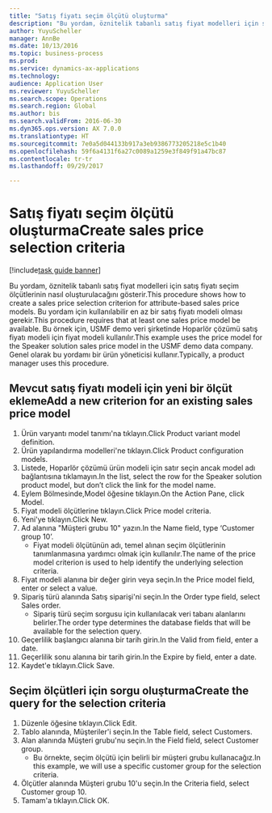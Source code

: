 ```yaml
--- 
title: "Satış fiyatı seçim ölçütü oluşturma"
description: "Bu yordam, öznitelik tabanlı satış fiyat modelleri için satış fiyatı seçim ölçütlerinin nasıl oluşturulacağını gösterir."
author: YuyuScheller
manager: AnnBe
ms.date: 10/13/2016
ms.topic: business-process
ms.prod: 
ms.service: dynamics-ax-applications
ms.technology: 
audience: Application User
ms.reviewer: YuyuScheller
ms.search.scope: Operations
ms.search.region: Global
ms.author: bis
ms.search.validFrom: 2016-06-30
ms.dyn365.ops.version: AX 7.0.0
ms.translationtype: HT
ms.sourcegitcommit: 7e0a5d044133b917a3eb9386773205218e5c1b40
ms.openlocfilehash: 59f6a4131f6a27c0089a1259e3f849f91a47bc87
ms.contentlocale: tr-tr
ms.lasthandoff: 09/29/2017

---
```

# <a name="create-sales-price-selection-criteria"></a><span data-ttu-id="2b2a6-103">Satış fiyatı seçim ölçütü oluşturma</span><span class="sxs-lookup"><span data-stu-id="2b2a6-103">Create sales price selection criteria</span></span>

[!include[task guide banner](../../includes/task-guide-banner.md)]

<span data-ttu-id="2b2a6-104">Bu yordam, öznitelik tabanlı satış fiyat modelleri için satış fiyatı seçim ölçütlerinin nasıl oluşturulacağını gösterir.</span><span class="sxs-lookup"><span data-stu-id="2b2a6-104">This procedure shows how to create a sales price selection criterion for attribute-based sales price models.</span></span> <span data-ttu-id="2b2a6-105">Bu yordam için kullanılabilir en az bir satış fiyatı modeli olması gerekir.</span><span class="sxs-lookup"><span data-stu-id="2b2a6-105">This procedure requires that at least one sales price model be available.</span></span> <span data-ttu-id="2b2a6-106">Bu örnek için, USMF demo veri şirketinde Hoparlör çözümü satış fiyatı modeli için fiyat modeli kullanılır.</span><span class="sxs-lookup"><span data-stu-id="2b2a6-106">This example uses the price model for the Speaker solution sales price model in the USMF demo data company.</span></span> <span data-ttu-id="2b2a6-107">Genel olarak bu yordamı bir ürün yöneticisi kullanır.</span><span class="sxs-lookup"><span data-stu-id="2b2a6-107">Typically, a product manager uses this procedure.</span></span>


## <a name="add-a-new-criterion-for-an-existing-sales-price-model"></a><span data-ttu-id="2b2a6-108">Mevcut satış fiyatı modeli için yeni bir ölçüt ekleme</span><span class="sxs-lookup"><span data-stu-id="2b2a6-108">Add a new criterion for an existing sales price model</span></span>
1. <span data-ttu-id="2b2a6-109">Ürün varyantı model tanımı'na tıklayın.</span><span class="sxs-lookup"><span data-stu-id="2b2a6-109">Click Product variant model definition.</span></span>
2. <span data-ttu-id="2b2a6-110">Ürün yapılandırma modelleri'ne tıklayın.</span><span class="sxs-lookup"><span data-stu-id="2b2a6-110">Click Product configuration models.</span></span>
3. <span data-ttu-id="2b2a6-111">Listede, Hoparlör çözümü ürün modeli için satır seçin ancak model adı bağlantısına tıklamayın.</span><span class="sxs-lookup"><span data-stu-id="2b2a6-111">In the list, select the row for the Speaker solution product model, but don’t click the link for the model name.</span></span>
4. <span data-ttu-id="2b2a6-112">Eylem Bölmesinde,Model öğesine tıklayın.</span><span class="sxs-lookup"><span data-stu-id="2b2a6-112">On the Action Pane, click Model.</span></span>
5. <span data-ttu-id="2b2a6-113">Fiyat modeli ölçütlerine tıklayın.</span><span class="sxs-lookup"><span data-stu-id="2b2a6-113">Click Price model criteria.</span></span>
6. <span data-ttu-id="2b2a6-114">Yeni'ye tıklayın.</span><span class="sxs-lookup"><span data-stu-id="2b2a6-114">Click New.</span></span>
7. <span data-ttu-id="2b2a6-115">Ad alanına "Müşteri grubu 10" yazın.</span><span class="sxs-lookup"><span data-stu-id="2b2a6-115">In the Name field, type ‘Customer group 10’.</span></span>
    * <span data-ttu-id="2b2a6-116">Fiyat modeli ölçütünün adı, temel alınan seçim ölçütlerinin tanımlanmasına yardımcı olmak için kullanılır.</span><span class="sxs-lookup"><span data-stu-id="2b2a6-116">The name of the price model criterion is used to help identify the underlying selection criteria.</span></span>  
8. <span data-ttu-id="2b2a6-117">Fiyat modeli alanına bir değer girin veya seçin.</span><span class="sxs-lookup"><span data-stu-id="2b2a6-117">In the Price model field, enter or select a value.</span></span>
9. <span data-ttu-id="2b2a6-118">Sipariş türü alanında Satış siparişi'ni seçin.</span><span class="sxs-lookup"><span data-stu-id="2b2a6-118">In the Order type field, select Sales order.</span></span>
    * <span data-ttu-id="2b2a6-119">Sipariş türü seçim sorgusu için kullanılacak veri tabanı alanlarını belirler.</span><span class="sxs-lookup"><span data-stu-id="2b2a6-119">The order type determines the database fields that will be available for the selection query.</span></span>  
10. <span data-ttu-id="2b2a6-120">Geçerlilik başlangıcı alanına bir tarih girin.</span><span class="sxs-lookup"><span data-stu-id="2b2a6-120">In the Valid from field, enter a date.</span></span>
11. <span data-ttu-id="2b2a6-121">Geçerlilik sonu alanına bir tarih girin.</span><span class="sxs-lookup"><span data-stu-id="2b2a6-121">In the Expire by field, enter a date.</span></span>
12. <span data-ttu-id="2b2a6-122">Kaydet'e tıklayın.</span><span class="sxs-lookup"><span data-stu-id="2b2a6-122">Click Save.</span></span>

## <a name="create-the-query-for-the-selection-criteria"></a><span data-ttu-id="2b2a6-123">Seçim ölçütleri için sorgu oluşturma</span><span class="sxs-lookup"><span data-stu-id="2b2a6-123">Create the query for the selection criteria</span></span>
1. <span data-ttu-id="2b2a6-124">Düzenle öğesine tıklayın.</span><span class="sxs-lookup"><span data-stu-id="2b2a6-124">Click Edit.</span></span>
2. <span data-ttu-id="2b2a6-125">Tablo alanında, Müşteriler'i seçin.</span><span class="sxs-lookup"><span data-stu-id="2b2a6-125">In the Table field, select Customers.</span></span> 
3. <span data-ttu-id="2b2a6-126">Alan alanında Müşteri grubu'nu seçin.</span><span class="sxs-lookup"><span data-stu-id="2b2a6-126">In the Field field, select Customer group.</span></span>
    * <span data-ttu-id="2b2a6-127">Bu örnekte, seçim ölçütü için belirli bir müşteri grubu kullanacağız.</span><span class="sxs-lookup"><span data-stu-id="2b2a6-127">In this example, we will use a specific customer group for the selection criteria.</span></span>  
4. <span data-ttu-id="2b2a6-128">Ölçütler alanında Müşteri grubu 10'u seçin.</span><span class="sxs-lookup"><span data-stu-id="2b2a6-128">In the Criteria field, select Customer group 10.</span></span> 
5. <span data-ttu-id="2b2a6-129">Tamam'a tıklayın.</span><span class="sxs-lookup"><span data-stu-id="2b2a6-129">Click OK.</span></span>


